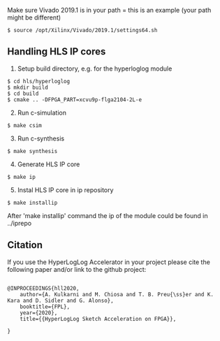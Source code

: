 Make sure Vivado 2019.1 is in your path = this is an example (your path might be different)
```
$ source /opt/Xilinx/Vivado/2019.1/settings64.sh
```


## Handling HLS IP cores

1. Setup build directory, e.g. for the hyperloglog module

```
$ cd hls/hyperloglog
$ mkdir build
$ cd build
$ cmake .. -DFPGA_PART=xcvu9p-flga2104-2L-e 
```

2. Run c-simulation
```
$ make csim
```

3. Run c-synthesis
```
$ make synthesis
```

4. Generate HLS IP core
```
$ make ip
```

5. Instal HLS IP core in ip repository
```
$ make installip
```

After 'make installip' command the ip of the module could be found in ../iprepo 

<a name="citation"></a>

## Citation

If you use the HyperLogLog Accelerator in your project please cite the following paper and/or link to the github project:

```

@INPROCEEDINGS{hll2020,
    author={A. Kulkarni and M. Chiosa and T. B. Preu{\ss}er and K. Kara and D. Sidler and G. Alonso}, 
    booktitle={FPL},
    year={2020}, 
    title={{HyperLogLog Sketch Acceleration on FPGA}}, 

}
```